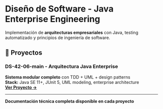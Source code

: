 # Diseño de Software - Java Enterprise Engineering

Implementación de **arquitecturas empresariales** con Java, testing automatizado y principios de ingeniería de software.

## 📁 Proyectos

### DS-42-06-main - Arquitectura Java Enterprise
 **Sistema modular completo** con TDD + UML + design patterns  
**Stack:** Java SE 11+, JUnit 5, UML modeling, enterprise architecture  
**[Ver Proyecto →](DS-42-06-main/)**

---
**Documentación técnica completa disponible en cada proyecto**
